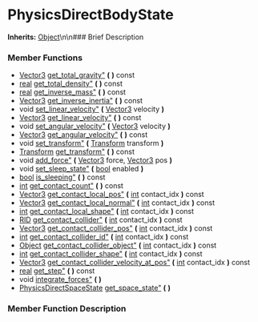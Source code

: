 #  PhysicsDirectBodyState  
**Inherits:** [Object](class_object)\\n\\n###  Brief Description  

###  Member Functions 
  * [Vector3](class_vector3) [get_total_gravity"](#get_total_gravity) **(** **)** const
  * [real](class_real) [get_total_density"](#get_total_density) **(** **)** const
  * [real](class_real) [get_inverse_mass"](#get_inverse_mass) **(** **)** const
  * [Vector3](class_vector3) [get_inverse_inertia"](#get_inverse_inertia) **(** **)** const
  * void [set_linear_velocity"](#set_linear_velocity) **(** [Vector3](class_vector3) velocity  **)**
  * [Vector3](class_vector3) [get_linear_velocity"](#get_linear_velocity) **(** **)** const
  * void [set_angular_velocity"](#set_angular_velocity) **(** [Vector3](class_vector3) velocity  **)**
  * [Vector3](class_vector3) [get_angular_velocity"](#get_angular_velocity) **(** **)** const
  * void [set_transform"](#set_transform) **(** [Transform](class_transform) transform  **)**
  * [Transform](class_transform) [get_transform"](#get_transform) **(** **)** const
  * void [add_force"](#add_force) **(** [Vector3](class_vector3) force, [Vector3](class_vector3) pos  **)**
  * void [set_sleep_state"](#set_sleep_state) **(** [bool](class_bool) enabled  **)**
  * [bool](class_bool) [is_sleeping"](#is_sleeping) **(** **)** const
  * [int](class_int) [get_contact_count"](#get_contact_count) **(** **)** const
  * [Vector3](class_vector3) [get_contact_local_pos"](#get_contact_local_pos) **(** [int](class_int) contact_idx  **)** const
  * [Vector3](class_vector3) [get_contact_local_normal"](#get_contact_local_normal) **(** [int](class_int) contact_idx  **)** const
  * [int](class_int) [get_contact_local_shape"](#get_contact_local_shape) **(** [int](class_int) contact_idx  **)** const
  * [RID](class_rid) [get_contact_collider"](#get_contact_collider) **(** [int](class_int) contact_idx  **)** const
  * [Vector3](class_vector3) [get_contact_collider_pos"](#get_contact_collider_pos) **(** [int](class_int) contact_idx  **)** const
  * [int](class_int) [get_contact_collider_id"](#get_contact_collider_id) **(** [int](class_int) contact_idx  **)** const
  * [Object](class_object) [get_contact_collider_object"](#get_contact_collider_object) **(** [int](class_int) contact_idx  **)** const
  * [int](class_int) [get_contact_collider_shape"](#get_contact_collider_shape) **(** [int](class_int) contact_idx  **)** const
  * [Vector3](class_vector3) [get_contact_collider_velocity_at_pos"](#get_contact_collider_velocity_at_pos) **(** [int](class_int) contact_idx  **)** const
  * [real](class_real) [get_step"](#get_step) **(** **)** const
  * void [integrate_forces"](#integrate_forces) **(** **)**
  * [PhysicsDirectSpaceState](class_physicsdirectspacestate) [get_space_state"](#get_space_state) **(** **)**
###  Member Function Description  
